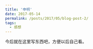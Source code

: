 ```yaml
---
title: '申明'
date: 2017-05-14
permalink: /posts/2017/05/blog-post-2/
tags:
  - 感想
---
```


今后就在这里写东西吧，方便以后自己看。
